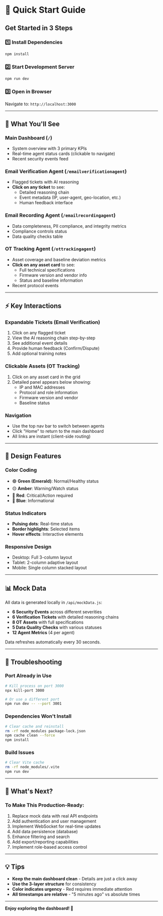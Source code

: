 # 🚀 Quick Start Guide

## Get Started in 3 Steps

### 1️⃣ Install Dependencies
```bash
npm install
```

### 2️⃣ Start Development Server
```bash
npm run dev
```

### 3️⃣ Open in Browser
Navigate to: `http://localhost:3000`

---

## 📱 What You'll See

### Main Dashboard (`/`)
- System overview with 3 primary KPIs
- Real-time agent status cards (clickable to navigate)
- Recent security events feed

### Email Verification Agent (`/emailverificationagent`)
- Flagged tickets with AI reasoning
- **Click on any ticket** to see:
  - Detailed reasoning chain
  - Event metadata (IP, user-agent, geo-location, etc.)
  - Human feedback interface

### Email Recording Agent (`/emailrecordingagent`)
- Data completeness, PII compliance, and integrity metrics
- Compliance controls status
- Data quality checks table

### OT Tracking Agent (`/ottrackingagent`)
- Asset coverage and baseline deviation metrics
- **Click on any asset card** to see:
  - Full technical specifications
  - Firmware version and vendor info
  - Status and baseline information
- Recent protocol events

---

## ⚡ Key Interactions

### Expandable Tickets (Email Verification)
1. Click on any flagged ticket
2. View the AI reasoning chain step-by-step
3. See additional event details
4. Provide human feedback (Confirm/Dispute)
5. Add optional training notes

### Clickable Assets (OT Tracking)
1. Click on any asset card in the grid
2. Detailed panel appears below showing:
   - IP and MAC addresses
   - Protocol and role information
   - Firmware version and vendor
   - Baseline status

### Navigation
- Use the top nav bar to switch between agents
- Click "Home" to return to the main dashboard
- All links are instant (client-side routing)

---

## 🎨 Design Features

### Color Coding
- 🟢 **Green (Emerald)**: Normal/Healthy status
- 🟡 **Amber**: Warning/Watch status  
- 🔴 **Red**: Critical/Action required
- 🔵 **Blue**: Informational

### Status Indicators
- **Pulsing dots**: Real-time status
- **Border highlights**: Selected items
- **Hover effects**: Interactive elements

### Responsive Design
- Desktop: Full 3-column layout
- Tablet: 2-column adaptive layout
- Mobile: Single column stacked layout

---

## 📊 Mock Data

All data is generated locally in `/api/mockData.js`:

- **6 Security Events** across different severities
- **6 Verification Tickets** with detailed reasoning chains
- **8 OT Assets** with full specifications
- **5 Data Quality Checks** with various statuses
- **12 Agent Metrics** (4 per agent)

Data refreshes automatically every 30 seconds.

---

## 🔧 Troubleshooting

### Port Already in Use
```bash
# Kill process on port 3000
npx kill-port 3000

# Or use a different port
npm run dev -- --port 3001
```

### Dependencies Won't Install
```bash
# Clear cache and reinstall
rm -rf node_modules package-lock.json
npm cache clean --force
npm install
```

### Build Issues
```bash
# Clear Vite cache
rm -rf node_modules/.vite
npm run dev
```

---

## 🎯 What's Next?

### To Make This Production-Ready:
1. Replace mock data with real API endpoints
2. Add authentication and user management
3. Implement WebSocket for real-time updates
4. Add data persistence (database)
5. Enhance filtering and search
6. Add export/reporting capabilities
7. Implement role-based access control

---

## 💡 Tips

- **Keep the main dashboard clean** - Details are just a click away
- **Use the 3-layer structure** for consistency
- **Color indicates urgency** - Red requires immediate attention
- **All timestamps are relative** - "5 minutes ago" vs absolute times

---

**Enjoy exploring the dashboard! 🎉**
